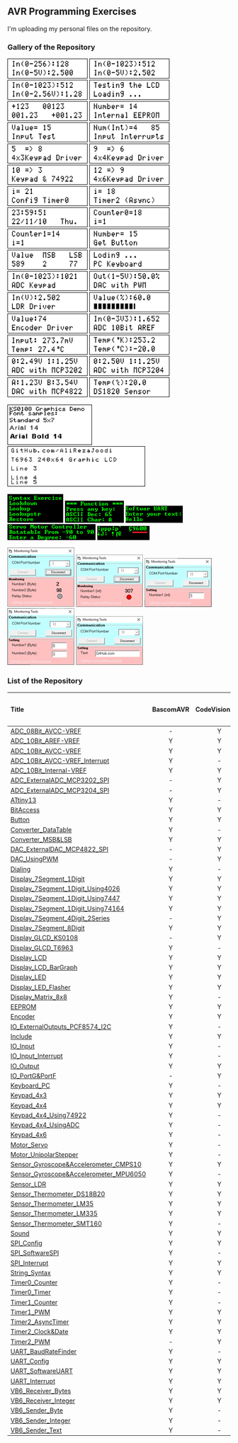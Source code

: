 ## AVR Programming Exercises
I'm uploading my personal files on the repository.

### Gallery of the Repository
![](ADC_08Bit_AVCC-VREF/Simulate/Album.png)
![](ADC_10Bit_AVCC-VREF/Simulate/Album.png)
![](ADC_10Bit_Internal-VREF/Simulate/Album.png)
![](Display_LCD/Simulate/Album.png)
![](String_Syntax/Simulate/Album.png)
![](EEPROM/Simulate/Album.png)
![](IO_Input/Simulate/Album.png)
![](IO_Input_Interrupt/Simulate/Album.png)
![](Keypad_4x3/Simulate/Album.png)
![](Keypad_4x4/Simulate/Album.png)
![](Keypad_4x4_Using74922/Simulate/Album.png)
![](Keypad_4x6/Simulate/Album.png)
![](Timer0_Timer/Simulate/Album.png)
![](Timer2_AsyncTimer/Simulate/Album.png)
![](Timer2_Clock&Date/Simulate/Album.png)
![](Timer0_Counter/Simulate/Album.png)
![](Timer1_Counter/Simulate/Album.png)
![](Button/Simulate/Album.png)
![](Converter_MSB&LSB/Simulate/Album.png)
![](Keyboard_PC/Hardware/Album.png)
![](Keypad_4x4_UsingADC/Simulate/Album.png)
![](DAC_UsingPWM/Simulate/Album.png)
![](Sensor_LDR/Simulate/Album.png)
![](Display_LCD_BarGraph/Simulate/Album.png)
![](Encoder/Simulate/Album.png)
![](ADC_10Bit_AREF-VREF/Simulate/Album.png)
![](Sensor_Thermometer_LM35/Simulate/Album.png)
![](Sensor_Thermometer_LM335/Simulate/Album.png)
![](ADC_ExternalADC_MCP3202_SPI/Simulate/Album.png)
![](ADC_ExternalADC_MCP3204_SPI/Simulate/Album.png)
![](DAC_ExternalDAC_MCP4822_SPI/Simulate/Album.png)
![](Sensor_Thermometer_DS18B20/Simulate/Album.png)

![](Display_GLCD_KS0108/Simulate/Album.png)
![](Display_GLCD_T6963/Simulate/Album.png)

![](Converter_DataTable/Simulate/Album.png)
![](UART_Config/Simulate/Album.png)
![](UART_SoftwareUART/Simulate/Album.png)
![](Motor_Servo/Simulate/Album.png)
![](UART_BaudRateFinder/Simulate/Album.png)

![](VB6_Receiver_Bytes/Code_VB6/Album.jpg) 
![](VB6_Receiver_Integer/Code_VB6/Album.jpg) 
![](VB6_Sender_Integer/Code_VB6/Album.jpg) 
![](VB6_Sender_Byte/Code_VB6/Album.jpg) 
![](VB6_Sender_Text/Code_VB6/Album.jpg) 

### List of the Repository

|Title|BascomAVR|CodeVisionAVR|mikroC PRO for AVR|
|:----|:-------:|:-----------:|:----------------:|
|[ADC_08Bit_AVCC-VREF](ADC_08Bit_AVCC-VREF)|-|Y|-|
|[ADC_10Bit_AREF-VREF](ADC_10Bit_AREF-VREF)|Y|Y|-|
|[ADC_10Bit_AVCC-VREF](ADC_10Bit_AVCC-VREF)|Y|Y|-|
|[ADC_10Bit_AVCC-VREF_Interrupt](ADC_10Bit_AVCC-VREF_Interrupt)|Y|-|-|
|[ADC_10Bit_Internal-VREF](ADC_10Bit_Internal-VREF)|Y|Y|-|
|[ADC_ExternalADC_MCP3202_SPI](ADC_ExternalADC_MCP3202_SPI)|-|Y|-|
|[ADC_ExternalADC_MCP3204_SPI](ADC_ExternalADC_MCP3204_SPI)|-|Y|-|
|[ATtiny13](ATtiny13)|Y|-|-|
|[BitAccess](BitAccess)|Y|Y|-|
|[Button](Button)|Y|Y|Y|
|[Converter_DataTable](Converter_DataTable)|Y|-|-|
|[Converter_MSB&LSB](Converter_MSB&LSB)|Y|Y|-|
|[DAC_ExternalDAC_MCP4822_SPI](DAC_ExternalDAC_MCP4822_SPI)|-|Y|-|
|[DAC_UsingPWM](DAC_UsingPWM)|-|Y|-|
|[Dialing](Dialing)|Y|-|-|
|[Display_7Segment_1Digit](Display_7Segment_1Digit)|Y|Y|-|
|[Display_7Segment_1Digit_Using4026](Display_7Segment_1Digit_Using4026)|Y|Y|-|
|[Display_7Segment_1Digit_Using7447](Display_7Segment_1Digit_Using7447)|Y|Y|-|
|[Display_7Segment_1Digit_Using74164](Display_7Segment_1Digit_Using74164)|Y|Y|-|
|[Display_7Segment_4Digit_2Series](Display_7Segment_4Digit_2Series)|-|Y|-|
|[Display_7Segment_8Digit](Display_7Segment_8Digit)|Y|Y|-|
|[Display_GLCD_KS0108](Display_GLCD_KS0108)|-|Y|-|
|[Display_GLCD_T6963](Display_GLCD_T6963)|Y|-|-|
|[Display_LCD](Display_LCD)|Y|Y|Y|
|[Display_LCD_BarGraph](Display_LCD_BarGraph)|Y|Y|-|
|[Display_LED](Display_LED)|Y|Y|-|
|[Display_LED_Flasher](Display_LED_Flasher)|Y|Y|-|
|[Display_Matrix_8x8](Display_Matrix_8x8)|Y|-|-|
|[EEPROM](EEPROM)|Y|Y|-|
|[Encoder](Encoder)|Y|Y|-|
|[IO_ExternalOutputs_PCF8574_I2C](IO_ExternalOutputs_PCF8574_I2C)|Y|-|-|
|[Include](Include)|Y|Y|-|
|[IO_Input](IO_Input)|Y|-|-|
|[IO_Input_Interrupt](IO_Input_Interrupt)|Y|-|-|
|[IO_Output](IO_Output)|Y|Y|-|
|[IO_PortG&PortF](IO_PortG&PortF)|-|Y|-|
|[Keyboard_PC](Keyboard_PC)|Y|-|-|
|[Keypad_4x3](Keypad_4x3)|Y|Y|-|
|[Keypad_4x4](Keypad_4x4)|Y|Y|-|
|[Keypad_4x4_Using74922](Keypad_4x4_Using74922)|Y|-|-|
|[Keypad_4x4_UsingADC](Keypad_4x4_UsingADC)|Y|-|-|
|[Keypad_4x6](Keypad_4x6)|Y|-|-|
|[Motor_Servo](Motor_Servo)|Y|-|-|
|[Motor_UnipolarStepper](Motor_UnipolarStepper)|Y|-|-|
|[Sensor_Gyroscope&Accelerometer_CMPS10](Sensor_Gyroscope&Accelerometer_CMPS10)|Y|Y|-|
|[Sensor_Gyroscope&Accelerometer_MPU6050](Sensor_Gyroscope&Accelerometer_MPU6050)|Y|-|-|
|[Sensor_LDR](Sensor_LDR)|Y|Y|-|
|[Sensor_Thermometer_DS18B20](Sensor_Thermometer_DS18B20)|Y|Y|-|
|[Sensor_Thermometer_LM35](Sensor_Thermometer_LM35)|Y|Y|-|
|[Sensor_Thermometer_LM335](Sensor_Thermometer_LM335)|Y|Y|-|
|[Sensor_Thermometer_SMT160](Sensor_Thermometer_SMT160)|Y|-|-|
|[Sound](Sound)|Y|Y|Y|
|[SPI_Config](SPI_Config)|Y|Y|-|
|[SPI_SoftwareSPI](SPI_SoftwareSPI)|Y|-|-|
|[SPI_Interrupt](SPI_Interrupt)|Y|Y|-|
|[String_Syntax](String_Syntax)|Y|Y|-|
|[Timer0_Counter](Timer0_Counter)|Y|-|-|
|[Timer0_Timer](Timer0_Timer)|Y|-|-|
|[Timer1_Counter](Timer1_Counter)|Y|-|-|
|[Timer1_PWM](Timer1_PWM)|Y|Y|-|
|[Timer2_AsyncTimer](Timer2_AsyncTimer)|Y|Y|-|
|[Timer2_Clock&Date](Timer2_Clock&Date)|Y|Y|-|
|[Timer2_PWM](Timer2_PWM)|-|Y|-|
|[UART_BaudRateFinder](UART_BaudRateFinder)|Y|-|-|
|[UART_Config](UART_Config)|Y|Y|-|
|[UART_SoftwareUART](UART_SoftwareUART)|Y|Y|-|
|[UART_Interrupt](UART_Interrupt)|Y|Y|-|
|[VB6_Receiver_Bytes](VB6_Receiver_Bytes)|Y|Y|-|
|[VB6_Receiver_Integer](VB6_Receiver_Integer)|Y|Y|-|
|[VB6_Sender_Byte](VB6_Sender_Byte)|Y|-|-|
|[VB6_Sender_Integer](VB6_Sender_Integer)|Y|-|-|
|[VB6_Sender_Text](VB6_Sender_Text)|Y|-|-|



